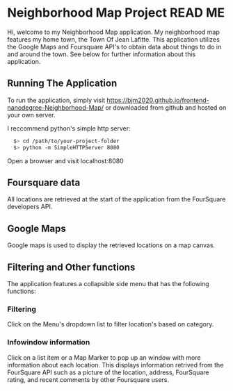# Neighborhood Map Project READ ME

Hi,  welcome to my Neighborhood Map application.  My neighborhood map features my home town, the Town Of Jean Lafitte.  This application utilizes the Google Maps and Foursquare API's to obtain data about things to do in and around the town.  See below for further information about this application.

## Running The Application

To run the application, simply visit https://bjm2020.github.io/frontend-nanodegree-Neighborhood-Map/ or downloaded from github and hosted on your own server.

I reccommend python's simple http server:  

```bash
  $> cd /path/to/your-project-folder
  $> python -m SimpleHTTPServer 8080
  ```

Open a browser and visit localhost:8080

## Foursquare data

All locations are retrieved at the start of the application from the FourSquare developers API.

## Google Maps

Google maps is used to display the retrieved locations on a map canvas.

## Filtering and Other functions

The application features a collapsible side menu that has the following functions:

### Filtering

Click on the Menu's dropdown list to filter location's based on category.

### Infowindow information

Click on a list item or a Map Marker to pop up an window with more information about
each location.  This displays information retrived from the FourSquare API such as
a picture of the location, address, FourSquare rating, and recent comments by other Foursquare users.
